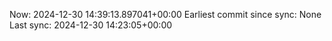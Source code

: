 Now: 2024-12-30 14:39:13.897041+00:00 Earliest commit since sync: None Last sync: 2024-12-30 14:23:05+00:00
